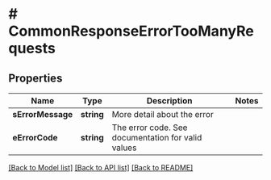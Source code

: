 # # CommonResponseErrorTooManyRequests

## Properties

Name | Type | Description | Notes
------------ | ------------- | ------------- | -------------
**sErrorMessage** | **string** | More detail about the error |
**eErrorCode** | **string** | The error code. See documentation for valid values |

[[Back to Model list]](../../README.md#models) [[Back to API list]](../../README.md#endpoints) [[Back to README]](../../README.md)
